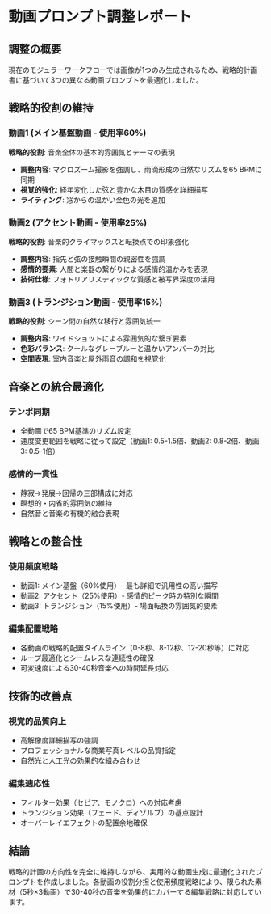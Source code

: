 # 動画プロンプト調整レポート

## 調整の概要

現在のモジュラーワークフローでは画像が1つのみ生成されるため、戦略的計画書に基づいて3つの異なる動画プロンプトを最適化しました。

## 戦略的役割の維持

### 動画1 (メイン基盤動画 - 使用率60%)
**戦略的役割**: 音楽全体の基本的雰囲気とテーマの表現
- **調整内容**: マクロズーム撮影を強調し、雨滴形成の自然なリズムを65 BPMに同期
- **視覚的強化**: 経年変化した弦と豊かな木目の質感を詳細描写
- **ライティング**: 窓からの温かい金色の光を追加

### 動画2 (アクセント動画 - 使用率25%)
**戦略的役割**: 音楽的クライマックスと転換点での印象強化
- **調整内容**: 指先と弦の接触瞬間の親密性を強調
- **感情的要素**: 人間と楽器の繋がりによる感情的温かみを表現
- **技術仕様**: フォトリアリスティックな質感と被写界深度の活用

### 動画3 (トランジション動画 - 使用率15%)
**戦略的役割**: シーン間の自然な移行と雰囲気統一
- **調整内容**: ワイドショットによる雰囲気的な繋ぎ要素
- **色彩バランス**: クールなグレーブルーと温かいアンバーの対比
- **空間表現**: 室内音楽と屋外雨音の調和を視覚化

## 音楽との統合最適化

### テンポ同期
- 全動画で65 BPM基準のリズム設定
- 速度変更範囲を戦略に従って設定（動画1: 0.5-1.5倍、動画2: 0.8-2倍、動画3: 0.5-1倍）

### 感情的一貫性
- 静寂→発展→回帰の三部構成に対応
- 瞑想的・内省的雰囲気の維持
- 自然音と音楽の有機的融合表現

## 戦略との整合性

### 使用頻度戦略
- 動画1: メイン基盤（60%使用）- 最も詳細で汎用性の高い描写
- 動画2: アクセント（25%使用）- 感情的ピーク時の特別な瞬間
- 動画3: トランジション（15%使用）- 場面転換の雰囲気的要素

### 編集配置戦略
- 各動画の戦略的配置タイムライン（0-8秒、8-12秒、12-20秒等）に対応
- ループ最適化とシームレスな連続性の確保
- 可変速度による30-40秒音楽への時間延長対応

## 技術的改善点

### 視覚的品質向上
- 高解像度詳細描写の強調
- プロフェッショナルな商業写真レベルの品質指定
- 自然光と人工光の効果的な組み合わせ

### 編集適応性
- フィルター効果（セピア、モノクロ）への対応考慮
- トランジション効果（フェード、ディゾルブ）の基点設計
- オーバーレイエフェクトの配置余地確保

## 結論

戦略的計画の方向性を完全に維持しながら、実用的な動画生成に最適化されたプロンプトを作成しました。各動画の役割分担と使用頻度戦略により、限られた素材（5秒×3動画）で30-40秒の音楽を効果的にカバーする編集戦略に対応しています。